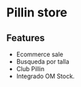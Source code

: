 # Pillin store

## Features

- Ecommerce sale
- Busqueda por talla
- Club Pillin
- Integrado OM Stock.
 